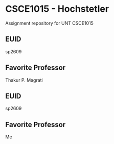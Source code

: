 # CSCE1015 - Hochstetler
Assignment repository for UNT CSCE1015

## EUID
sp2609
## Favorite Professor
Thakur P. Magrati
## EUID
sp2609
## Favorite Professor
Me

